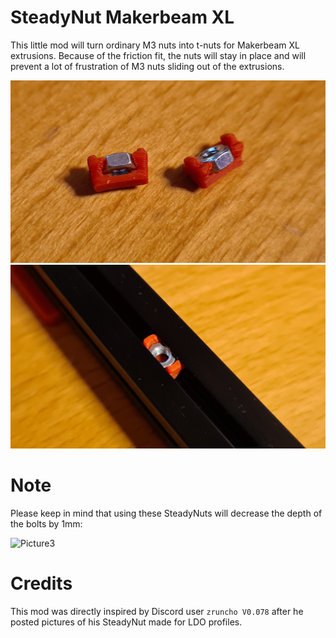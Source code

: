 # SteadyNut Makerbeam XL

This little mod will turn ordinary M3 nuts into t-nuts for Makerbeam XL extrusions. Because of the friction fit, the nuts will stay in place and will prevent a lot of frustration of M3 nuts sliding out of the extrusions.

![Picture1](./Pictures/1.jpg)
![Picture2](./Pictures/2.jpg)

# Note
Please keep in mind that using these SteadyNuts will decrease the depth of the bolts by 1mm:

![Picture3](./Pictures/3.jpg)

# Credits
This mod was directly inspired by Discord user `zruncho V0.078` after he posted pictures of his SteadyNut made for LDO profiles.
